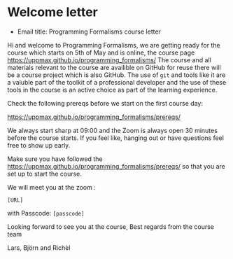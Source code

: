 # Welcome letter

- Email title: Programming Formalisms course letter

Hi and welcome to Programming Formalisms,
we are getting ready for the course which starts on 5th of May and is online,
the course page https://uppmax.github.io/programming_formalisms/
The course and all materials relevant to the course are availible on GitHub
for reuse there will be a course project which is also GitHub.
The use of `git` and tools like it are a valuble part of the toolkit
of a professional developer and the use of these tools in the course
is an active choice as part of the learning experience.

Check the following prereqs before we start on the first course day:

https://uppmax.github.io/programming_formalisms/prereqs/ 

We always start sharp at 09:00 and the Zoom is always open
30 minutes before the course starts.
If you feel like, hanging out or have questions feel free to show up early.

Make sure you have followed the
https://uppmax.github.io/programming_formalisms/prereqs/
so that you are set up to start the course.

We will meet you at the zoom :

`[URL]`

with Passcode: `[passcode]`

Looking forward to see you at the course, 
Best regards from the course team

Lars, Björn and Richèl 
